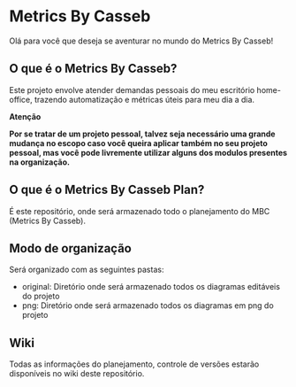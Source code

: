 # Metrics By Casseb

Olá para você que deseja se aventurar no mundo do Metrics By Casseb!

## O que é o Metrics By Casseb?

Este projeto envolve atender demandas pessoais do meu escritório home-office, trazendo automatização e métricas úteis para meu dia a dia.

**Atenção**

**Por se tratar de um projeto pessoal, talvez seja necessário uma grande mudança no escopo caso você queira aplicar também no seu projeto pessoal, mas você pode livremente utilizar alguns dos modulos presentes na organização.**

## O que é o Metrics By Casseb Plan?

É este repositório, onde será armazenado todo o planejamento do MBC (Metrics By Casseb).

## Modo de organização

Será organizado com as seguintes pastas:
- original: Diretório onde será armazenado todos os diagramas editáveis do projeto
- png: Diretório onde será armazenado todos os diagramas em png do projeto

## Wiki

Todas as informações do planejamento, controle de versões estarão disponíveis no wiki deste repositório.

